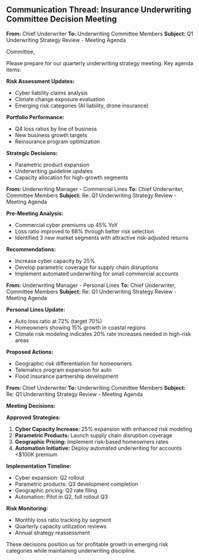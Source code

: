 ## Communication Thread: Insurance Underwriting Committee Decision Meeting

**From:** Chief Underwriter
**To:** Underwriting Committee Members
**Subject:** Q1 Underwriting Strategy Review - Meeting Agenda

Committee,

Please prepare for our quarterly underwriting strategy meeting. Key agenda items:

**Risk Assessment Updates:**
- Cyber liability claims analysis
- Climate change exposure evaluation
- Emerging risk categories (AI liability, drone insurance)

**Portfolio Performance:**
- Q4 loss ratios by line of business
- New business growth targets
- Reinsurance program optimization

**Strategic Decisions:**
- Parametric product expansion
- Underwriting guideline updates
- Capacity allocation for high-growth segments

**From:** Underwriting Manager - Commercial Lines
**To:** Chief Underwriter, Committee Members
**Subject:** Re: Q1 Underwriting Strategy Review - Meeting Agenda

**Pre-Meeting Analysis:**
- Commercial cyber premiums up 45% YoY
- Loss ratio improved to 68% through better risk selection
- Identified 3 new market segments with attractive risk-adjusted returns

**Recommendations:**
- Increase cyber capacity by 25%
- Develop parametric coverage for supply chain disruptions
- Implement automated underwriting for small commercial accounts

**From:** Underwriting Manager - Personal Lines
**To:** Chief Underwriter, Committee Members
**Subject:** Re: Q1 Underwriting Strategy Review - Meeting Agenda

**Personal Lines Update:**
- Auto loss ratio at 72% (target 70%)
- Homeowners showing 15% growth in coastal regions
- Climate risk modeling indicates 20% rate increases needed in high-risk areas

**Proposed Actions:**
- Geographic risk differentiation for homeowners
- Telematics program expansion for auto
- Flood insurance partnership development

**From:** Chief Underwriter
**To:** Underwriting Committee Members
**Subject:** Re: Q1 Underwriting Strategy Review - Meeting Agenda

**Meeting Decisions:**

**Approved Strategies:**
1. **Cyber Capacity Increase:** 25% expansion with enhanced risk modeling
2. **Parametric Products:** Launch supply chain disruption coverage
3. **Geographic Pricing:** Implement risk-based homeowners rates
4. **Automation Initiative:** Deploy automated underwriting for accounts <$100K premium

**Implementation Timeline:**
- Cyber expansion: Q2 rollout
- Parametric products: Q3 development completion
- Geographic pricing: Q2 rate filing
- Automation: Pilot in Q2, full rollout Q3

**Risk Monitoring:**
- Monthly loss ratio tracking by segment
- Quarterly capacity utilization reviews
- Annual strategy reassessment

These decisions position us for profitable growth in emerging risk categories while maintaining underwriting discipline.